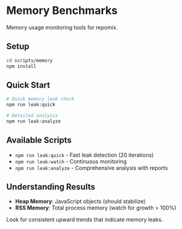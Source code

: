 # Memory Benchmarks

Memory usage monitoring tools for repomix.

## Setup

```bash
cd scripts/memory
npm install
```

## Quick Start

```bash
# Quick memory leak check
npm run leak:quick

# Detailed analysis
npm run leak:analyze
```

## Available Scripts

- `npm run leak:quick` - Fast leak detection (20 iterations)
- `npm run leak:watch` - Continuous monitoring  
- `npm run leak:analyze` - Comprehensive analysis with reports

## Understanding Results

- **Heap Memory**: JavaScript objects (should stabilize)
- **RSS Memory**: Total process memory (watch for growth > 100%)

Look for consistent upward trends that indicate memory leaks.
